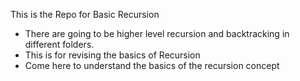This is the Repo for Basic Recursion 
- There are going to be higher level recursion and backtracking in different folders. 
- This is for revising the basics of Recursion 
- Come here to understand the basics of the recursion concept
